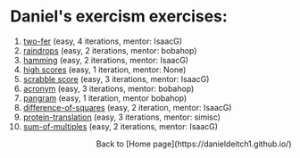 # Daniel's exercism exercises:
1.	[two-fer](https://exercism.org/tracks/python/exercises/two-fer/solutions/danieldeitch1) (easy, 4 iterations, mentor: IsaacG)
1.	[raindrops](https://exercism.org/tracks/python/exercises/raindrops/solutions/danieldeitch1) (easy, 2 iterations, mentor: bobahop)
1.	[hamming](https://exercism.org/tracks/python/exercises/hamming/solutions?criteria=danieldeitch1) (easy, 2 iterations, mentor: IsaacG)
1.	[high scores](https://exercism.org/tracks/python/exercises/high-scores/solutions?criteria=danieldeitch1) (easy, 1 iteration, mentor: None)
1.	[scrabble score](https://exercism.org/tracks/python/exercises/scrabble-score/solutions/danieldeitch1) (easy, 3 iterations, mentor: IsaacG)
1.	[acronym](https://exercism.org/tracks/python/exercises/acronym/solutions/danieldeitch1) (easy, 3 iterations, mentor: bobahop)
1.	[pangram](https://exercism.org/tracks/python/exercises/pangram/solutions/danieldeitch1) (easy, 1 iteration, mentor bobahop)
1.	[difference-of-squares](https://exercism.org/tracks/python/exercises/difference-of-squares/solutions/danieldeitch1) (easy, 2 iteration, mentor: IsaacG)
1.	[protein-translation](https://exercism.org/tracks/python/exercises/protein-translation/solutions/danieldeitch1) (easy, 3 iterations, mentor: simisc)
1.	[sum-of-multiples](https://exercism.org/tracks/python/exercises/sum-of-multiples/solutions/danieldeitch1) (easy, 2 iterations, mentor: IsaacG)

<div style="text-align: right"> Back to [Home page](https://danieldeitch1.github.io/)</div>

